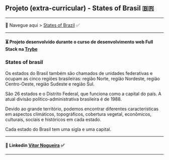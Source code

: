 ## Projeto (extra-curricular) - States of Brasil 🇧🇷
---
🔗 Navegue aqui > [States of Brazil](https://states-of-brazil-vn.netlify.app/) ✅

---
#### ⏳ Projeto desenvolvido durante o curso de desenvolvimento web Full Stack na [Trybe](https://www.betrybe.com/)

### States of brasil 

Os estados do Brasil também são chamados de unidades federativas e ocupam as cinco regiões brasileiras: região Norte, região Nordeste, região Centro-Oeste, região Sudeste e região Sul.

São 26 estados e o Distrito Federal, que funciona como a capital do país. A atual divisão político-administrativa brasileira é de 1988.

Devido ao grande território, podemos encontrar diferentes características em aspectos climáticos, topográficos, cobertura vegetal, econômicos, culturais, sociais e históricos em cada estado.

Cada estado do Brasil tem uma sigla e uma capital.

---
#### 🔗 Linkedin [Vitor Nogueira](https://www.linkedin.com/in/vitor-noqueira-913a9284/) ✅
---